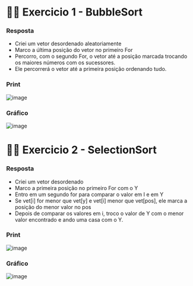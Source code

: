# ✍🏼 Exercicio 1 - BubbleSort

### Resposta
- Criei um vetor desordenado aleatoriamente
- Marco a última posição do vetor no primeiro For
- Percorro, com o segundo For, o vetor até a posição marcada trocando os maiores números com os sucessores.
- Ele percorrerá o vetor até a primeira posição ordenando tudo.

### Print
![image](https://user-images.githubusercontent.com/92491730/195458082-090a08d7-1e7a-4792-981a-c2e77d1db92c.png)


### Gráfico
![image](https://user-images.githubusercontent.com/92491730/195458141-3486dcc8-67e5-4bfb-a21c-66b696c99fc6.png)

# ✍🏼 Exercicio 2 - SelectionSort

### Resposta
- Criei um vetor desordenado
- Marco a primeira posição no primeiro For com o Y
- Entro em um segundo for para comparar o valor em I e em Y
- Se vet[i] for menor que vet[y] e vet[i] menor que vet[pos], ele marca a posição do menor valor no pos
- Depois de comparar os valores em i, troco o valor de Y com o menor valor encontrado e ando uma casa com o Y.

### Print
![image](https://user-images.githubusercontent.com/92491730/195482646-828b3bf5-07e0-4775-a3c5-fcba8d7112b4.png)

### Gráfico
![image](https://user-images.githubusercontent.com/92491730/195483016-3251b48b-8a2e-48e7-9ea3-285789f0b0ac.png)
